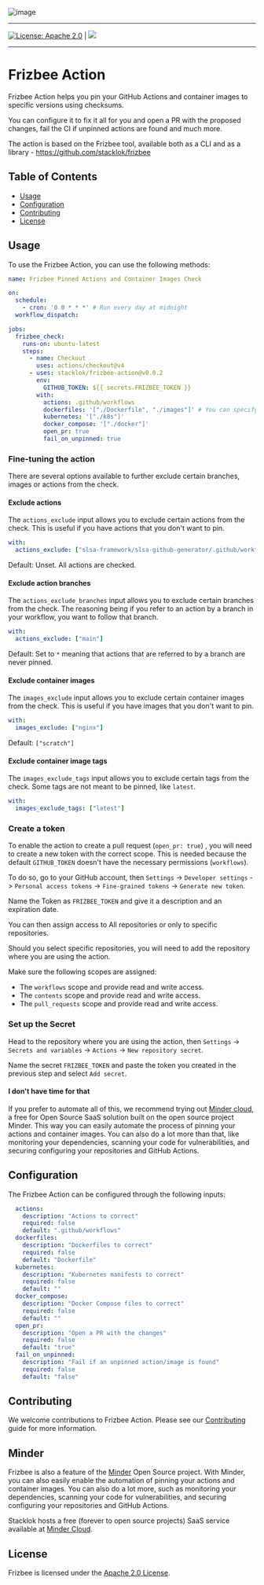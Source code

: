 ![image](https://github.com/stacklok/frizbee/assets/16540482/35034046-d962-475d-b8e2-67b7625f2a60)

---
[![License: Apache 2.0](https://img.shields.io/badge/License-Apache2.0-brightgreen.svg)](https://opensource.org/licenses/Apache-2.0) | [![](https://dcbadge.vercel.app/api/server/RkzVuTp3WK?logo=discord&label=Discord&color=5865&style=flat)](https://discord.gg/RkzVuTp3WK)

---
# Frizbee Action

Frizbee Action helps you pin your GitHub Actions and container images to specific versions using checksums.

You can configure it to fix it all for you and open a PR with the proposed changes,
fail the CI if unpinned actions are found and much more. 

The action is based on the Frizbee tool, available both as a CLI and as a library - https://github.com/stacklok/frizbee

## Table of Contents

- [Usage](#usage)
- [Configuration](#configuration)
- [Contributing](#contributing)
- [License](#license)

## Usage

To use the Frizbee Action, you can use the following methods:

```yml
name: Frizbee Pinned Actions and Container Images Check

on:
  schedule:
    - cron: '0 0 * * *' # Run every day at midnight
  workflow_dispatch:

jobs:
  frizbee_check:
    runs-on: ubuntu-latest
    steps:
      - name: Checkout
        uses: actions/checkout@v4
      - uses: stacklok/frizbee-action@v0.0.2
        env:
          GITHUB_TOKEN: ${{ secrets.FRIZBEE_TOKEN }}
        with:
          actions: .github/workflows
          dockerfiles: '["./Dockerfile", "./images"]' # You can specify multiple files or directories
          kubernetes: '["./k8s"]'
          docker_compose: '["./docker"]'
          open_pr: true
          fail_on_unpinned: true
```

### Fine-tuning the action

There are several options available to further exclude certain branches, images or actions from the check.

#### Exclude actions
The `actions_exclude` input allows you to exclude certain actions from the check. This is useful if you have actions that you don't want to pin.

```yml
with:
  actions_exclude: ["slsa-framework/slsa-github-generator/.github/workflows/generator_generic_slsa3.yml"]
```

Default: Unset. All actions are checked.

#### Exclude action branches
The `actions_exclude_branches` input allows you to exclude certain branches from the check. The reasoning being if you refer to an action by a branch in your workflow, you want to follow that branch.

```yml
with:
  actions_exclude: ["main"]
```
Default: Set to `*` meaning that actions that are referred to by a branch are never pinned.

#### Exclude container images
The `images_exclude` input allows you to exclude certain container images from the check. This is useful if you have images that you don't want to pin.

```yml
with:
  images_exclude: ["nginx"]
```

Default: `["scratch"]`

#### Exclude container image tags
The `images_exclude_tags` input allows you to exclude certain tags from the check. Some tags are not meant to be pinned, like `latest`.

```yml
with:
  images_exclude_tags: ["latest"]
```

### Create a token

To enable the action to create a pull request (`open_pr: true`) , you will need to create a new token with the correct scope. This is needed because the default `GITHUB_TOKEN` doesn't have the necessary permissions (`workflows`).

To do so, go to your GitHub account, then `Settings` -> `Developer settings` -> `Personal access tokens` -> `Fine-grained tokens` -> `Generate new token`.

Name the Token as `FRIZBEE_TOKEN` and give it a description and an expiration date.

You can then assign access to All repositories or only to specific repositories.

Should you select specific repositories, you will need to add the repository
where you are using the action.

Make sure the following scopes are assigned:

* The `workflows` scope and provide read and write access.
* The `contents` scope and provide read and write access.
* The `pull_requests` scope and provide read and write access.

### Set up the Secret

Head to the repository where you are using the action, then `Settings` -> `Secrets and variables` -> `Actions` -> `New repository secret`.

Name the secret `FRIZBEE_TOKEN` and paste the token you created in the previous
step and select `Add secret`.

#### I don't have time for that

If you prefer to automate all of this, we recommend trying out [Minder cloud](https://cloud.stacklok.com), a free for Open Source SaaS solution built on the open source project Minder. This
way you can easily automate the process of pinning your actions and container
images. You can also do a lot more than that, like monitoring your dependencies,
scanning your code for vulnerabilities, and securing configuring your
repositories and GitHub Actions.

## Configuration

The Frizbee Action can be configured through the following inputs:

```yml
  actions:
    description: "Actions to correct"
    required: false
    default: ".github/workflows"
  dockerfiles:
    description: "Dockerfiles to correct"
    required: false
    default: "Dockerfile"
  kubernetes:
    description: "Kubernetes manifests to correct"
    required: false
    default: ""
  docker_compose:
    description: "Docker Compose files to correct"
    required: false
    default: ""
  open_pr:
    description: "Open a PR with the changes"
    required: false
    default: "true"
  fail_on_unpinned:
    description: "Fail if an unpinned action/image is found"
    required: false
    default: "false"
```

## Contributing

We welcome contributions to Frizbee Action. Please see our [Contributing](./CONTRIBUTING.md) guide for more information.

## Minder

Frizbee is also a feature of the [Minder](https://github.com/stacklok/minder) Open Source project. 
With Minder, you can also easily enable the automation of pinning your actions
and container images. You can also do a lot more, such as monitoring your
dependencies, scanning your code for vulnerabilities, and securing configuring
your repositories and GitHub Actions.

Stacklok hosts a free (forever to open source projects) SaaS service available at [Minder Cloud](https://cloud.stacklok.com). 

## License

Frizbee is licensed under the [Apache 2.0 License](./LICENSE).

